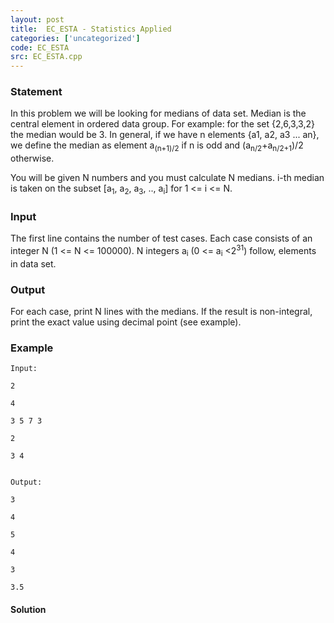 ```yaml
---
layout: post
title:  EC_ESTA - Statistics Applied
categories: ['uncategorized']
code: EC_ESTA
src: EC_ESTA.cpp
---
```


### **Statement**

In this problem we will be looking for medians of data set. Median is the
central element in ordered data group. For example: for the set {2,6,3,3,2}
the median would be 3. In general, if we have n elements {a1, a2, a3 ... an},
we define the median as element a<sub>(n+1)/2</sub> if n is odd and
(a<sub>n/2</sub>+a<sub>n/2+1</sub>)/2 otherwise.

You will be given N numbers and you must calculate N medians. i-th median is
taken on the subset [a<sub>1</sub>, a<sub>2</sub>, a<sub>3</sub>,
.., a<sub>i</sub>] for 1 <= i <= N.

### Input

The first line contains the number of test cases. Each case consists of an
integer N (1 <= N <= 100000). N integers a<sub>i</sub> (0 <=
a<sub>i</sub> <2<sup>31</sup>) follow, elements in data set.

### Output

For each case, print N lines with the medians. If the result is non-integral,
print the exact value using decimal point (see example).

### Example

    
    
    Input:
    2
    4
    3 5 7 3
    2
    3 4
    
    
    Output:
    3
    4
    5
    4
    3
    3.5



#### **Solution**



